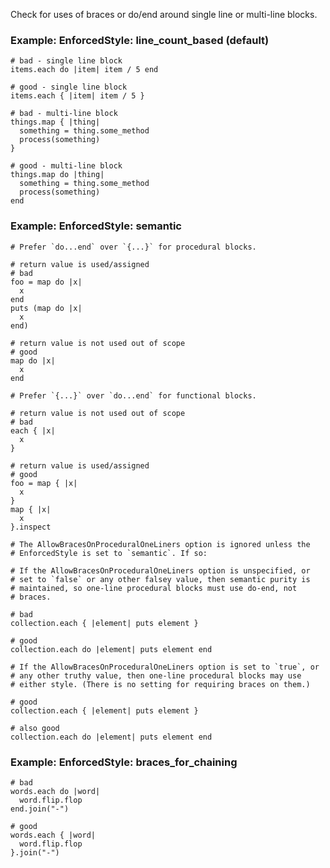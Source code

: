 Check for uses of braces or do/end around single line or
multi-line blocks.

### Example: EnforcedStyle: line_count_based (default)
    # bad - single line block
    items.each do |item| item / 5 end

    # good - single line block
    items.each { |item| item / 5 }

    # bad - multi-line block
    things.map { |thing|
      something = thing.some_method
      process(something)
    }

    # good - multi-line block
    things.map do |thing|
      something = thing.some_method
      process(something)
    end

### Example: EnforcedStyle: semantic
    # Prefer `do...end` over `{...}` for procedural blocks.

    # return value is used/assigned
    # bad
    foo = map do |x|
      x
    end
    puts (map do |x|
      x
    end)

    # return value is not used out of scope
    # good
    map do |x|
      x
    end

    # Prefer `{...}` over `do...end` for functional blocks.

    # return value is not used out of scope
    # bad
    each { |x|
      x
    }

    # return value is used/assigned
    # good
    foo = map { |x|
      x
    }
    map { |x|
      x
    }.inspect

    # The AllowBracesOnProceduralOneLiners option is ignored unless the
    # EnforcedStyle is set to `semantic`. If so:

    # If the AllowBracesOnProceduralOneLiners option is unspecified, or
    # set to `false` or any other falsey value, then semantic purity is
    # maintained, so one-line procedural blocks must use do-end, not
    # braces.

    # bad
    collection.each { |element| puts element }

    # good
    collection.each do |element| puts element end

    # If the AllowBracesOnProceduralOneLiners option is set to `true`, or
    # any other truthy value, then one-line procedural blocks may use
    # either style. (There is no setting for requiring braces on them.)

    # good
    collection.each { |element| puts element }

    # also good
    collection.each do |element| puts element end

### Example: EnforcedStyle: braces_for_chaining
    # bad
    words.each do |word|
      word.flip.flop
    end.join("-")

    # good
    words.each { |word|
      word.flip.flop
    }.join("-")
